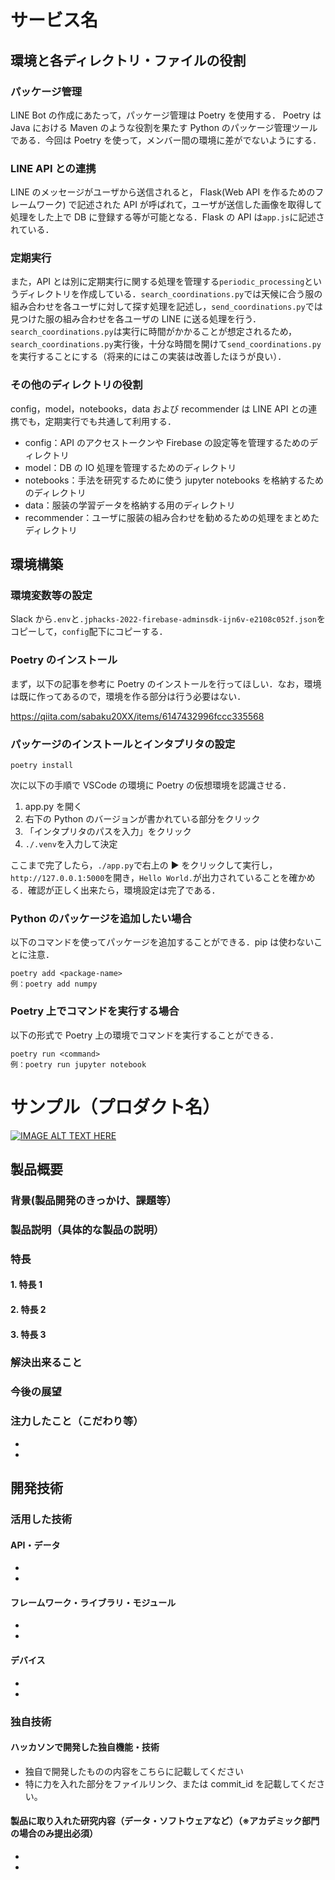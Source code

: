 # サービス名

## 環境と各ディレクトリ・ファイルの役割

### パッケージ管理

LINE Bot の作成にあたって，パッケージ管理は Poetry を使用する． Poetry は Java における Maven のような役割を果たす Python のパッケージ管理ツールである．今回は Poetry を使って，メンバー間の環境に差がでないようにする．

### LINE API との連携

LINE のメッセージがユーザから送信されると， Flask(Web API を作るためのフレームワーク) で記述された API が呼ばれて，ユーザが送信した画像を取得して処理をした上で DB に登録する等が可能となる．Flask の API は`app.js`に記述されている．

### 定期実行

また，API とは別に定期実行に関する処理を管理する`periodic_processing`というディレクトリを作成している．`search_coordinations.py`では天候に合う服の組み合わせを各ユーザに対して探す処理を記述し，`send_coordinations.py`では見つけた服の組み合わせを各ユーザの LINE に送る処理を行う．`search_coordinations.py`は実行に時間がかかることが想定されるため，`search_coordinations.py`実行後，十分な時間を開けて`send_coordinations.py`を実行することにする（将来的にはこの実装は改善したほうが良い）．

### その他のディレクトリの役割

config，model，notebooks，data および recommender は LINE API との連携でも，定期実行でも共通して利用する．

- config：API のアクセストークンや Firebase の設定等を管理するためのディレクトリ
- model：DB の IO 処理を管理するためのディレクトリ
- notebooks：手法を研究するために使う jupyter notebooks を格納するためのディレクトリ
- data：服装の学習データを格納する用のディレクトリ
- recommender：ユーザに服装の組み合わせを勧めるための処理をまとめたディレクトリ

## 環境構築

### 環境変数等の設定

Slack から`.env`と`.jphacks-2022-firebase-adminsdk-ijn6v-e2108c052f.json`をコピーして，`config`配下にコピーする．

### Poetry のインストール

まず，以下の記事を参考に Poetry のインストールを行ってほしい．なお，環境は既に作ってあるので，環境を作る部分は行う必要はない．

https://qiita.com/sabaku20XX/items/6147432996fccc335568

### パッケージのインストールとインタプリタの設定

```
poetry install
```

次に以下の手順で VSCode の環境に Poetry の仮想環境を認識させる．

1. app.py を開く
2. 右下の Python のバージョンが書かれている部分をクリック
3. 「インタプリタのパスを入力」をクリック
4. `./.venv`を入力して決定

ここまで完了したら，`./app.py`で右上の ▶ をクリックして実行し，`http://127.0.0.1:5000`を開き，`Hello World.`が出力されていることを確かめる．確認が正しく出来たら，環境設定は完了である．

### Python のパッケージを追加したい場合

以下のコマンドを使ってパッケージを追加することができる．pip は使わないことに注意．

```
poetry add <package-name>
例：poetry add numpy
```

### Poetry 上でコマンドを実行する場合

以下の形式で Poetry 上の環境でコマンドを実行することができる．

```
poetry run <command>
例：poetry run jupyter notebook
```

# サンプル（プロダクト名）

[![IMAGE ALT TEXT HERE](https://jphacks.com/wp-content/uploads/2022/08/JPHACKS2022_ogp.jpg)](https://www.youtube.com/watch?v=LUPQFB4QyVo)

## 製品概要

### 背景(製品開発のきっかけ、課題等）

### 製品説明（具体的な製品の説明）

### 特長

#### 1. 特長 1

#### 2. 特長 2

#### 3. 特長 3

### 解決出来ること

### 今後の展望

### 注力したこと（こだわり等）

-
-

## 開発技術

### 活用した技術

#### API・データ

-
-

#### フレームワーク・ライブラリ・モジュール

-
-

#### デバイス

-
-

### 独自技術

#### ハッカソンで開発した独自機能・技術

- 独自で開発したものの内容をこちらに記載してください
- 特に力を入れた部分をファイルリンク、または commit_id を記載してください。

#### 製品に取り入れた研究内容（データ・ソフトウェアなど）（※アカデミック部門の場合のみ提出必須）

-
-
